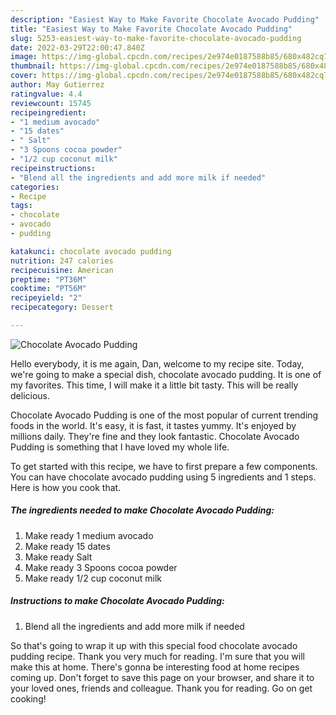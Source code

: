```yaml
---
description: "Easiest Way to Make Favorite Chocolate Avocado Pudding"
title: "Easiest Way to Make Favorite Chocolate Avocado Pudding"
slug: 5253-easiest-way-to-make-favorite-chocolate-avocado-pudding
date: 2022-03-29T22:00:47.840Z
image: https://img-global.cpcdn.com/recipes/2e974e0187588b85/680x482cq70/chocolate-avocado-pudding-recipe-main-photo.jpg
thumbnail: https://img-global.cpcdn.com/recipes/2e974e0187588b85/680x482cq70/chocolate-avocado-pudding-recipe-main-photo.jpg
cover: https://img-global.cpcdn.com/recipes/2e974e0187588b85/680x482cq70/chocolate-avocado-pudding-recipe-main-photo.jpg
author: May Gutierrez
ratingvalue: 4.4
reviewcount: 15745
recipeingredient:
- "1 medium avocado"
- "15 dates"
- " Salt"
- "3 Spoons cocoa powder"
- "1/2 cup coconut milk"
recipeinstructions:
- "Blend all the ingredients and add more milk if needed"
categories:
- Recipe
tags:
- chocolate
- avocado
- pudding

katakunci: chocolate avocado pudding 
nutrition: 247 calories
recipecuisine: American
preptime: "PT36M"
cooktime: "PT56M"
recipeyield: "2"
recipecategory: Dessert

---
```



![Chocolate Avocado Pudding](https://img-global.cpcdn.com/recipes/2e974e0187588b85/680x482cq70/chocolate-avocado-pudding-recipe-main-photo.jpg)

Hello everybody, it is me again, Dan, welcome to my recipe site. Today, we're going to make a special dish, chocolate avocado pudding. It is one of my favorites. This time, I will make it a little bit tasty. This will be really delicious.

Chocolate Avocado Pudding is one of the most popular of current trending foods in the world. It's easy, it is fast, it tastes yummy. It's enjoyed by millions daily. They're fine and they look fantastic. Chocolate Avocado Pudding is something that I have loved my whole life.




To get started with this recipe, we have to first prepare a few components. You can have chocolate avocado pudding using 5 ingredients and 1 steps. Here is how you cook that.

<!--inarticleads1-->

##### The ingredients needed to make Chocolate Avocado Pudding:

1. Make ready 1 medium avocado
1. Make ready 15 dates
1. Make ready  Salt
1. Make ready 3 Spoons cocoa powder
1. Make ready 1/2 cup coconut milk




<!--inarticleads2-->

##### Instructions to make Chocolate Avocado Pudding:

1. Blend all the ingredients and add more milk if needed




So that's going to wrap it up with this special food chocolate avocado pudding recipe. Thank you very much for reading. I'm sure that you will make this at home. There's gonna be interesting food at home recipes coming up. Don't forget to save this page on your browser, and share it to your loved ones, friends and colleague. Thank you for reading. Go on get cooking!
